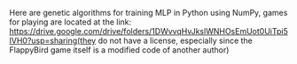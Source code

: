 Here are genetic algorithms for training MLP in Python using NumPy, games for playing are located at the link: https://drive.google.com/drive/folders/1DWvvqHvJkslWNHOsEmUot0UiTpi5IVH0?usp=sharing(they do not have a license, especially since the FlappyBird game itself is a modified code of another author)
